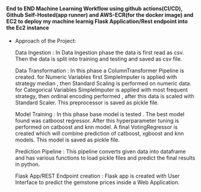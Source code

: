 #### End to END Machine Learning Workflow using github actions(CI/CD), Github Self-Hosted(app runner) and AWS-ECR(for the docker image) and EC2 to deploy my machine learnig Flask Application/Rest endpoint into the Ec2 instance

* Approach of the Project:

    Data Ingestion :
    In Data Ingestion phase the data is first read as csv.
    Then the data is split into training and testing and saved as csv file.
    
    Data Transformation :
    In this phase a ColumnTransformer Pipeline is created.
    for Numeric Variables first SimpleImputer is applied with strategy median , then Standard Scaling is performed on numeric data.
    for Categorical Variables SimpleImputer is applied with most frequent strategy, then ordinal encoding performed , after this data is scaled with Standard Scaler.
    This preprocessor is saved as pickle file.
    
    Model Training :
    In this phase base model is tested . The best model found was catboost regressor.
    After this hyperparameter tuning is performed on catboost and knn model.
    A final VotingRegressor is created which will combine prediction of catboost, xgboost and knn models.
    This model is saved as pickle file.
    
    Prediction Pipeline :
    This pipeline converts given data into dataframe and has various functions to load pickle files and predict the final results in python.
    
    Flask App/REST Endpoint creation :
    Flask app is created with User Interface to predict the gemstone prices inside a Web Application.
